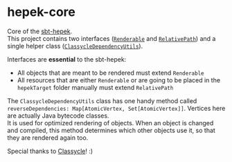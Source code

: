 # hepek-core
Core of the [sbt-hepek](https://github.com/sake92/sbt-hepek).  
This project contains two interfaces ([`Renderable`](https://github.com/sake92/hepek-core/blob/master/src/main/java/ba/sake/hepek/core/Renderable.java) and [`RelativePath`](https://github.com/sake92/hepek-core/blob/master/src/main/java/ba/sake/hepek/core/RelativePath.java)) and a single helper class ([`ClassycleDependencyUtils`](https://github.com/sake92/hepek-core/blob/master/src/main/java/ba/sake/hepek/core/ClassycleDependencyUtils.java)). 

Interfaces are **essential** to the sbt-hepek:
- All objects that are meant to be rendered must extend `Renderable`
- All resources that are either `Renderable` or are going to be placed in the `hepekTarget` folder manually must extend `RelativePath`

The `ClassycleDependencyUtils` class has one handy method called `reverseDependencies: Map[AtomicVertex, Set[AtomicVertex]]`. Vertices here are actually Java bytecode classes.  
It is used for optimized rendering of objects. When an object is changed and compiled, this method determines which other objects use it, so that they are rendered again too.

Special thanks to [Classycle](http://classycle.sourceforge.net/)! :)

